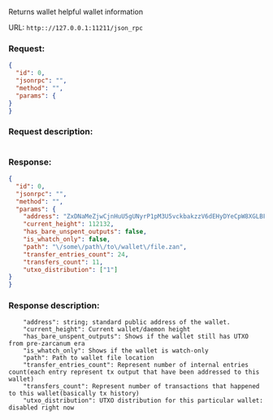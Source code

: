 Returns wallet helpful wallet information

URL: ```http:://127.0.0.1:11211/json_rpc```
### Request: 
```json
{
  "id": 0,
  "jsonrpc": "",
  "method": "",
  "params": {
}
}
```
### Request description: 
```

```
### Response: 
```json
{
  "id": 0,
  "jsonrpc": "",
  "method": "",
  "params": {
    "address": "ZxDNaMeZjwCjnHuU5gUNyrP1pM3U5vckbakzzV6dEHyDYeCpW8XGLBFTshcaY8LkG9RQn7FsQx8w2JeJzJwPwuDm2NfixPAXf",
    "current_height": 112132,
    "has_bare_unspent_outputs": false,
    "is_whatch_only": false,
    "path": "\/some\/path\/to\/wallet\/file.zan",
    "transfer_entries_count": 24,
    "transfers_count": 11,
    "utxo_distribution": ["1"]
}
}
```
### Response description: 
```
    "address": string; standard public address of the wallet.
    "current_height": Current wallet/daemon height
    "has_bare_unspent_outputs": Shows if the wallet still has UTXO from pre-zarcanum era
    "is_whatch_only": Shows if the wallet is watch-only
    "path": Path to wallet file location
    "transfer_entries_count": Represent number of internal entries count(each entry represent tx output that have been addressed to this wallet)
    "transfers_count": Represent number of transactions that happened to this wallet(basically tx history)
    "utxo_distribution": UTXO distribution for this particular wallet: disabled right now

```
